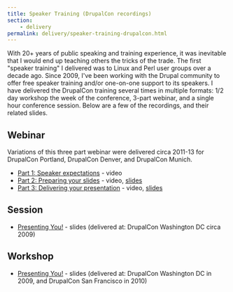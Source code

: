 ```yaml
---
title: Speaker Training (DrupalCon recordings)
section:
    - delivery
permalink: delivery/speaker-training-drupalcon.html
---
```


With 20+ years of public speaking and training experience, it was inevitable that I would end up teaching others the tricks of the trade. The first "speaker training" I delivered was to Linux and Perl user groups over a decade ago. Since 2009, I've been working with the Drupal community to offer free speaker training and/or one-on-one support to its speakers. I have delivered the DrupalCon training several times in multiple formats: 1/2 day workshop the week of the conference, 3-part webinar, and a single hour conference session. Below are a few of the recordings, and their related slides.

## Webinar

Variations of this three part webinar were delivered circa 2011-13 for DrupalCon Portland, DrupalCon Denver, and DrupalCon Munich.

- [Part 1: Speaker expectations](https://archive.org/details/Drupalconpdxspeaker-training-1) - video
- [Part 2: Preparing your slides](https://archive.org/details/SpeakerTraining2Pdx) - video, [slides](https://speakerdeck.com/emmajane/the-slide-deck-a-drupalcon-speaker-check-in)
- [Part 3: Delivering your presentation](https://archive.org/details/drupalcon-pdx-speaker-training-3) - video, [slides](https://speakerdeck.com/emmajane/presentation-day-a-drupalcon-speaker-check-in)

## Session

- [Presenting You!](http://www.slideshare.net/emmajane/presenting-you) - slides (delivered at: DrupalCon Washington DC circa 2009)

## Workshop

- [Presenting You!](http://www.slideshare.net/emmajane/presenting-you-the-workshop) - slides (delivered at: DrupalCon Washington DC in 2009, and DrupalCon San Francisco in 2010)
